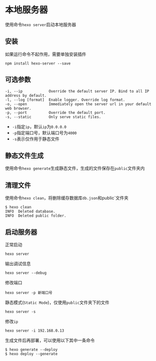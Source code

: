 
# 本地服务器

使用命令`hexo server`启动本地服务器

## 安装

如果运行命令不起作用，需要单独安装插件

    npm install hexo-server --save

## 可选参数

    -i, --ip            Override the default server IP. Bind to all IP address by default.
    -l, --log [format]  Enable logger. Override log format.
    -o, --open          Immediately open the server url in your default web browser.
    -p, --port          Override the default port.
    -s, --static        Only serve static files.

* `-i`指定`ip`，默认`ip`为`0.0.0.0`
* `-p`指定端口号，默认端口号为`4000`
* `-s`表示仅作用于静态文件

## 静态文件生成

使用命令`hexo generate`生成静态文件，生成的文件保存在`public`文件夹内

## 清理文件

使用命令`hexo clean`，将删除缓存数据库`db.json`和public`文件夹

    $ hexo clean
    INFO  Deleted database.
    INFO  Deleted public folder.

## 启动服务器

正常启动

    hexo server

输出调试信息

    hexo server --debug

修改端口

    hexo server -p 新端口号

静态模式(`Static Mode`)，仅使用`public`文件夹下的文件

    hexo server -s

修改`ip`

    hexo server -i 192.168.0.13

生成文件后再部署，可以使用以下其中一条命令

    $ hexo generate --deploy
    $ hexo deploy --generate